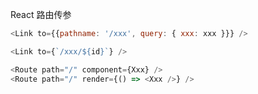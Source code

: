 React 路由传参
```js
<Link to={{pathname: '/xxx', query: { xxx: xxx }}} />
```

```js
<Link to={`/xxx/${id}`} />
```

```js
<Route path="/" component={Xxx} />
<Route path="/" render={() => <Xxx />} />
```